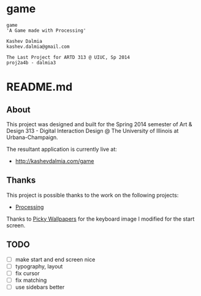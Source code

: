 game
====
    game
    'A Game made with Processing'

    Kashev Dalmia
    kashev.dalmia@gmail.com

    The Last Project for ARTD 313 @ UIUC, Sp 2014
    proj2a4b - dalmia3


# README.md

## About
This project was designed and built for the Spring 2014 semester of Art & Design 313 - Digital Interaction Design @ The University of Illinois at Urbana-Champaign.

The resultant application is currently live at:

- http://kashevdalmia.com/game

## Thanks
This project is possible thanks to the work on the following projects:

- [Processing](https://www.processing.org/)

Thanks to [Picky Wallpapers](http://www.pickywallpapers.com/miscellaneous/clean-style/minimal-apple-wireless-keyboard-picture/) for the keyboard image I modified for the start screen.

## TODO
- [ ] make start and end screen nice
- [ ] typography, layout
- [ ] fix cursor
- [ ] fix matching
- [ ] use sidebars better
